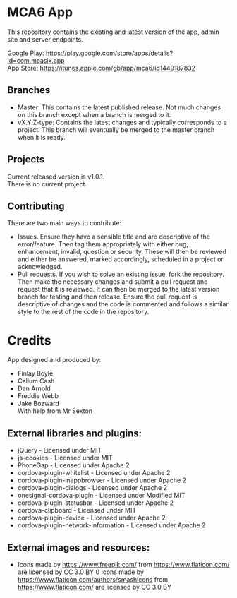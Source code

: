 # MCA6 App
This repository contains the existing and latest version of the app, admin site and server endpoints.

Google Play: https://play.google.com/store/apps/details?id=com.mcasix.app \
App Store: https://itunes.apple.com/gb/app/mca6/id1449187832

## Branches
- Master: This contains the latest published release. Not much changes on this branch except when a branch is merged to it.
- vX.Y.Z-type: Contains the latest changes and typically corresponds to a project. This branch will eventually be merged to the master branch when it is ready.

## Projects
Current released version is v1.0.1. \
There is no current project.

## Contributing
There are two main ways to contribute:
- Issues. Ensure they have a sensible title and are descriptive of the error/feature. Then tag them appropriately with either bug, enhancement, invalid, question or security. These will then be reviewed and either be answered, marked accordingly, scheduled in a project or acknowledged.
- Pull requests. If you wish to solve an existing issue, fork the repository. Then make the necessary changes and submit a pull request and request that it is reviewed. It can then be merged to the latest version branch for testing and then release. Ensure the pull request is descriptive of changes and the code is commented and follows a similar style to the rest of the code in the repository.

# Credits
App designed and produced by:
- Finlay Boyle
- Callum Cash
- Dan Arnold
- Freddie Webb
- Jake Bozward \
With help from Mr Sexton

## External libraries and plugins:
- jQuery - Licensed under MIT
- js-cookies - Licensed under MIT
- PhoneGap - Licensed under Apache 2
- cordova-plugin-whitelist - Licensed under Apache 2
- cordova-plugin-inappbrowser - Licensed under Apache 2
- cordova-plugin-dialogs - Licensed under Apache 2
- onesignal-cordova-plugin - Licensed under Modified MIT
- cordova-plugin-statusbar - Licensed under Apache 2
- cordova-clipboard - Licensed under MIT
- cordova-plugin-device - Licensed under Apache 2
- cordova-plugin-network-information - Licensed under Apache 2

## External images and resources:
- Icons made by https://www.freepik.com/ from https://www.flaticon.com/ are licensed by CC 3.0 BY
0 Icons made by https://www.flaticon.com/authors/smashicons from https://www.flaticon.com/ are licensed by CC 3.0 BY

